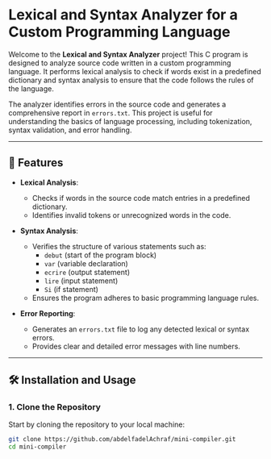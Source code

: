 # Lexical and Syntax Analyzer for a Custom Programming Language

Welcome to the **Lexical and Syntax Analyzer** project! This C program is designed to analyze source code written in a custom programming language. It performs lexical analysis to check if words exist in a predefined dictionary and syntax analysis to ensure that the code follows the rules of the language.

The analyzer identifies errors in the source code and generates a comprehensive report in `errors.txt`. This project is useful for understanding the basics of language processing, including tokenization, syntax validation, and error handling.

---

## 🚀 Features

- **Lexical Analysis**:  
  - Checks if words in the source code match entries in a predefined dictionary.
  - Identifies invalid tokens or unrecognized words in the code.

- **Syntax Analysis**:  
  - Verifies the structure of various statements such as:
    - `debut` (start of the program block)
    - `var` (variable declaration)
    - `ecrire` (output statement)
    - `lire` (input statement)
    - `Si` (if statement)
  - Ensures the program adheres to basic programming language rules.

- **Error Reporting**:  
  - Generates an `errors.txt` file to log any detected lexical or syntax errors.
  - Provides clear and detailed error messages with line numbers.

---

## 🛠 Installation and Usage

### 1. Clone the Repository

Start by cloning the repository to your local machine:

```bash
git clone https://github.com/abdelfadelAchraf/mini-compiler.git
cd mini-compiler
